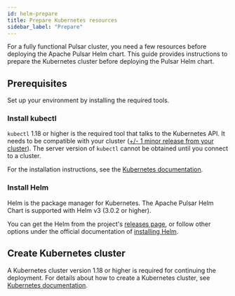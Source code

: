 ```yaml
---
id: helm-prepare
title: Prepare Kubernetes resources
sidebar_label: "Prepare"
---
```


For a fully functional Pulsar cluster, you need a few resources before deploying the Apache Pulsar Helm chart. This guide provides instructions to prepare the Kubernetes cluster before deploying the Pulsar Helm chart.

## Prerequisites

Set up your environment by installing the required tools.

### Install kubectl

`kubectl` 1.18 or higher is the required tool that talks to the Kubernetes API. It needs to be compatible with your cluster ([+/- 1 minor release from your cluster](https://kubernetes.io/docs/tasks/tools/install-kubectl/#before-you-begin)). The server version of `kubectl` cannot be obtained until you connect to a cluster.

For the installation instructions, see the [Kubernetes documentation](https://kubernetes.io/docs/tasks/tools/install-kubectl/#install-kubectl).

### Install Helm

Helm is the package manager for Kubernetes. The Apache Pulsar Helm Chart is supported with Helm v3 (3.0.2 or higher).

You can get the Helm from the project's [releases page](https://github.com/helm/helm/releases), or follow other options under the official documentation of [installing Helm](https://helm.sh/docs/intro/install/).


## Create Kubernetes cluster

A Kubernetes cluster version 1.18 or higher is required for continuing the deployment. For details about how to create a Kubernetes cluster, see [Kubernetes documentation](https://kubernetes.io/docs/setup/production-environment/tools/).